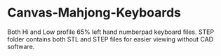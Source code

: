 # Canvas-Mahjong-Keyboards
Both Hi and Low profile 65% left hand numberpad keyboard files.
STEP folder contains both STL and STEP files for easier viewing without CAD software.
